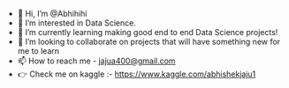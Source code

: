 - 👋 Hi, I’m @Abhihihi
- 👀 I’m interested in Data Science.
- 🌱 I’m currently learning making good end to end Data Science projects!
- 💞️ I’m looking to collaborate on projects that will have something new for me to learn
- 📫 How to reach me - jajua400@gmail.com
- 👉 Check me on kaggle :- https://www.kaggle.com/abhishekjaju1 

<!---
Abhihihi/Abhihihi is a ✨ special ✨ repository because its `README.md` (this file) appears on your GitHub profile.
You can click the Preview link to take a look at your changes.
--->
